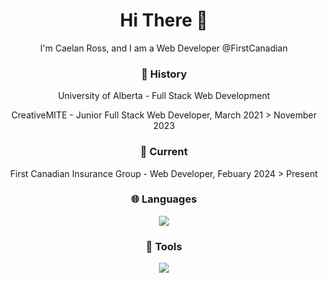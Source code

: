 <div align="center"> 
  <h1>Hi There 👋</h1>
  <p>I'm Caelan Ross, and I am a Web Developer @FirstCanadian</p>
  <h3>🌱 History</h3>
  <a href="https://ext.ualberta.ca/enroll/webdev" style="color: inherit;text-decoration: none; ">University of Alberta - Full Stack Web Development</a>
  <p>CreativeMITE - Junior Full Stack Web Developer, March 2021 > November 2023</p>
  <h3>📌 Current</h3>
  <p>First Canadian Insurance Group - Web Developer, Febuary 2024 > Present</p>
  <h3>🌐 Languages</h3>
  <a href="https://skillicons.dev">
    <img src="https://skillicons.dev/icons?i=git,css,html,js,jquery,cs,dotnet,nextjs,react,perl,py,mysql,md" />
  </a>
  <h3>🔧 Tools</h3>
  <a href="https://skillicons.dev">
    <img src="https://skillicons.dev/icons?i=github,bitbucket,discord,bots,netlify,npm,yarn,ps,postman,pycharm,visualstudio,vscode" />
  </a>
</div>



<!--
**Caelan-Ross/Caelan-Ross** is a ✨ _special_ ✨ repository because its `README.md` (this file) appears on your GitHub profile.

Here are some ideas to get you started:

- 🔭 I’m currently working on ...
- 🌱 I’m currently learning ...
- 👯 I’m looking to collaborate on ...
- 🤔 I’m looking for help with ...
- 💬 Ask me about ...
- 📫 How to reach me: ...
- 😄 Pronouns: ...
- ⚡ Fun fact: ...
-->
